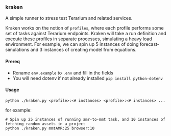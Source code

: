 ### kraken
A simple runner to stress test Terarium and related services.

Kraken works on the notion of `profiles`, where each profile performs some set of tasks against Terarium endpoints. Kraken will take a run definition and execute these profiles in separate processes, simulating a heavy load environment. For example, we can spin up 5 instances of doing forecast-simulations and 3 instances of creating model from equations.


#### Prereq
- Rename `env.example` to `.env` and fill in the fields
- You will need dotenv if not already installed `pip install python-dotenv`


#### Usage
```
python ./kraken.py <profile>:<# instances> <profile>:<# instances> ...
```

for example:

```
# Spin up 25 instances of running amr-to-mmt task, and 10 instances of fetching random assets in a project
python ./kraken.py mmtAMR:25 browser:10
```
